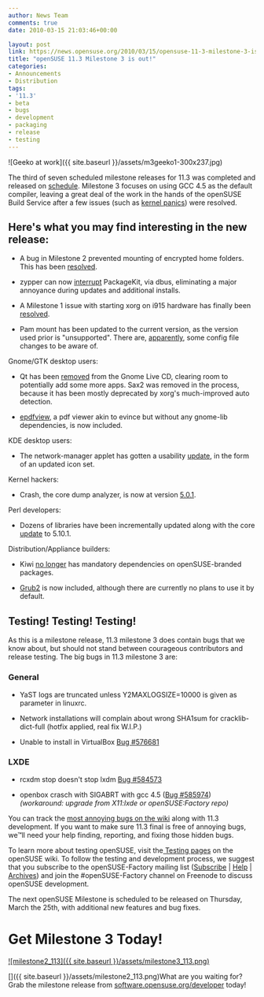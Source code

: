 ```yaml
---
author: News Team
comments: true
date: 2010-03-15 21:03:46+00:00

layout: post
link: https://news.opensuse.org/2010/03/15/opensuse-11-3-milestone-3-is-out/
title: "openSUSE 11.3 Milestone 3 is out!"
categories:
- Announcements
- Distribution
tags:
- '11.3'
- beta
- bugs
- development
- packaging
- release
- testing
---
```

![Geeko at work]({{ site.baseurl }}/assets/m3geeko1-300x237.jpg)

The third of seven scheduled milestone releases for 11.3 was completed and released on [schedule](http://en.opensuse.org/Roadmap). Milestone 3 focuses on using GCC 4.5 as the default compiler, leaving a great deal of the work in the hands of the openSUSE Build Service after a few issues (such as [kernel panics](https://bugzilla.novell.com/show_bug.cgi?id=582222)) were resolved.

<!-- more -->


## Here's what you may find interesting in the new release:





	
  * A bug in Milestone 2 prevented mounting of encrypted home folders.  This has been [resolved](https://bugzilla.novell.com/show_bug.cgi?id=581339).

	
  * zypper can now [interrupt](https://bugzilla.novell.com/show_bug.cgi?id=580513) PackageKit, via dbus, eliminating a major annoyance during updates and additional installs.

	
  * A Milestone 1 issue with starting xorg on i915 hardware has finally been [resolved](https://bugzilla.novell.com/show_bug.cgi?id=577000).

	
  * Pam mount has been updated to the current version, as the version used  prior is "unsupported".  There are, [apparently](https://features.opensuse.org/305351), some  config file changes to be aware of.


Gnome/GTK desktop users:

	
  * Qt has been [removed](https://features.opensuse.org/308826) from the Gnome Live CD, clearing room to potentially add some more apps.  Sax2 was removed in the process, because it has been mostly deprecated by xorg's much-improved auto detection.

	
  * [epdfview](http://trac.emma-soft.com/epdfview/), a pdf viewer akin to evince but without any gnome-lib dependencies, is now included.


KDE desktop users:

	
  * The network-manager applet has gotten a usability [update](https://features.opensuse.org/308188), in the form of an updated icon set.


Kernel hackers:

	
  * Crash, the core dump analyzer, is now at version [5.0.1](http://www.mail-archive.com/crash-utility@redhat.com/msg01957.html).


Perl developers:

	
  * Dozens of libraries have been incrementally updated along with the core [update](https://features.opensuse.org/307820) to 5.10.1.


Distribution/Appliance builders:

	
  * Kiwi [no longer](https://features.opensuse.org/308407) has mandatory dependencies on openSUSE-branded packages.

	
  * [Grub2](http://www.gnu.org/software/grub/grub-2.en.html) is now included, although there are currently no plans to use it by default.




## Testing! Testing! Testing!


As this is a milestone release, 11.3 milestone 3 does contain bugs that we know about, but should not stand between courageous contributors and release testing. The big bugs in 11.3 milestone 3 are:


### General





	
  * YaST logs are truncated unless Y2MAXLOGSIZE=10000 is given as parameter in linuxrc.

	
  * Network installations will complain about wrong SHA1sum for cracklib-dict-full (hotfix applied, real fix W.I.P.)

	
  * Unable to install in VirtualBox [Bug #576681](https://bugzilla.novell.com/show_bug.cgi?id=576681)




###  LXDE 





	
  * rcxdm stop doesn't stop lxdm [Bug #584573](https://bugzilla.novell.com/show_bug.cgi?id=584573)

	
  * openbox crasch with SIGABRT with gcc 4.5 ([Bug #585974](https://bugzilla.novell.com/show_bug.cgi?id=585974)) _(workaround: upgrade from X11:lxde or openSUSE:Factory repo)_


You can track the [most annoying bugs on the wiki](http://en.opensuse.org/Bugs:Most_Annoying_Bugs_11.3_dev) along with 11.3 development. If you want to make sure 11.3 final is free of annoying bugs, we™ll need your help finding, reporting, and fixing those hidden bugs.

To learn more about testing openSUSE, visit the[ Testing pages](http://en.opensuse.org/Testing) on the openSUSE wiki. To follow the testing and development process, we suggest that you subscribe to the openSUSE-Factory mailing list ([Subscribe](mailto:opensuse-factory+subscribe@opensuse.org) | [Help](mailto:opensuse-factory+help@opensuse.org) | [Archives](http://lists.opensuse.org/opensuse-factory/)) and join the #openSUSE-Factory channel on Freenode to discuss openSUSE development.

The next openSUSE Milestone is scheduled to be released on Thursday, March the 25th, with additional new features and bug fixes.


# Get Milestone 3 Today!




[![milestone2_113]({{ site.baseurl }}/assets/milestone3_113.png)](http://software.opensuse.org/developer)




[]({{ site.baseurl }}/assets/milestone2_113.png)What are you waiting for? Grab the milestone release from [software.opensuse.org/developer](http://software.opensuse.org/developer) today!

		
